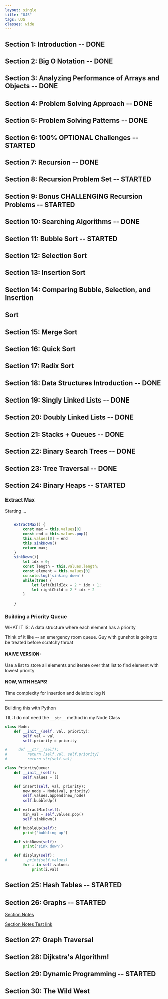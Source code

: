 ```yaml
---
layout: single
title: "UJS"
tags: UJS
classes: wide
---
```


## Section 1: Introduction -- DONE

## Section 2: Big O Notation -- DONE

## Section 3: Analyzing Performance of Arrays and Objects -- DONE

## Section 4: Problem Solving Approach -- DONE

## Section 5: Problem Solving Patterns -- DONE

## Section 6: 100% OPTIONAL Challenges -- STARTED

## Section 7: Recursion -- DONE

## Section 8: Recursion Problem Set -- STARTED

## Section 9: Bonus CHALLENGING Recursion Problems -- STARTED

## Section 10: Searching Algorithms -- DONE

## Section 11: Bubble Sort -- STARTED

## Section 12: Selection Sort

## Section 13: Insertion Sort

## Section 14: Comparing Bubble, Selection, and Insertion

## Sort

## Section 15: Merge Sort

## Section 16: Quick Sort

## Section 17: Radix Sort

## Section 18: Data Structures Introduction -- DONE

## Section 19: Singly Linked Lists -- DONE

## Section 20: Doubly Linked Lists -- DONE

## Section 21: Stacks + Queues -- DONE

## Section 22: Binary Search Trees -- DONE

## Section 23: Tree Traversal -- DONE

## Section 24: Binary Heaps -- STARTED

### Extract Max

Starting ...

```javascript

    extractMax() {
        const max = this.values[0]
        const end = this.values.pop()
        this.values[0] = end
        this.sinkDown()
        return max;
    }
    sinkDown(){
        let idx = 0;
        const length = this.values.length;
        const element = this.values[0]
        console.log('sinking down')
        while(true) {
            let leftChildIdx = 2 * idx + 1;
            let rightChild = 2 * idx + 2
        }

    }
```

### Building a Priority Queue

WHAT IT IS: A data structure where each element has a priority

Think of it like -- an emergency room queue. Guy with gunshot is going to be treated before scratchy throat

#### NAIVE VERSION:

Use a list to store all elements and iterate over that list to find element with lowest priority

#### NOW, WITH HEAPS!

Time complexity for insertion and deletion: log N

---

Building this with Python

TIL: I do not need the `__str__` method in my Node Class

```python
class Node:
    def __init__(self, val, priority):
        self.val = val
        self.priority = priority

#     def __str__(self):
#         return [self.val, self.priority]
#         return str(self.val)

class PriorityQueue:
    def __init__(self):
        self.values = []

    def insert(self, val, priority):
        new_node = Node(val, priority)
        self.values.append(new_node)
        self.bubbleUp()

    def extractMin(self):
        min_val = self.values.pop()
        self.sinkDown()

    def bubbleUp(self):
        print('bubbling up')

    def sinkDown(self):
        print('sink down')

    def display(self):
#         print(self.values)
        for i in self.values:
            print(i.val)
```

## Section 25: Hash Tables -- STARTED

## Section 26: Graphs -- STARTED

[Section Notes](https://aaroncaraway.github.io/projects/UJS/S26_GRAPHS)

[Section Notes Test link](/_pages/projects/UJS/S26_GRAPHS.md)

## Section 27: Graph Traversal

## Section 28: Dijkstra's Algorithm!

## Section 29: Dynamic Programming -- STARTED

## Section 30: The Wild West
